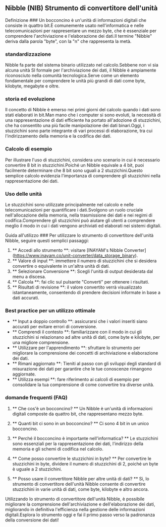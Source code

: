 ## Nibble (NIB) Strumento di convertitore dell'unità

Definizione ###
Un bocconcino è un'unità di informazioni digitali che consiste in quattro bit.È comunemente usato nell'informatica e nelle telecomunicazioni per rappresentare un mezzo byte, che è essenziale per comprendere l'archiviazione e l'elaborazione dei dati.Il termine "Nibble" deriva dalla parola "byte", con la "n" che rappresenta la metà.

### standardizzazione
Nibble fa parte del sistema binario utilizzato nel calcolo.Sebbene non vi sia alcuna unità SI formale per l'archiviazione dei dati, il Nibble è ampiamente riconosciuto nella comunità tecnologica.Serve come un elemento fondamentale per comprendere le unità più grandi di dati come byte, kilobyte, megabyte e oltre.

### storia ed evoluzione
Il concetto di Nibble è emerso nei primi giorni del calcolo quando i dati sono stati elaborati in bit.Man mano che i computer si sono evoluti, la necessità di una rappresentazione di dati efficiente ha portato all'adozione di stuzzichini, che ha consentito una più facile manipolazione dei dati binari.Oggi, i stuzzichini sono parte integrante di vari processi di elaborazione, tra cui l'indirizzamento della memoria e la codifica dei dati.

### Calcolo di esempio
Per illustrare l'uso di stuzzichini, considera uno scenario in cui è necessario convertire 8 bit in stuzzichini.Poiché un Nibble equivale a 4 bit, puoi facilmente determinare che 8 bit sono uguali a 2 stuzzichini.Questo semplice calcolo evidenzia l'importanza di comprendere gli stuzzichini nella rappresentazione dei dati.

### Uso delle unità
Le stuzzichini sono utilizzate principalmente nel calcolo e nelle telecomunicazioni per quantificare i dati.Svolgono un ruolo cruciale nell'allocazione della memoria, nella trasmissione dei dati e nei regimi di codifica.Comprendere gli stuzzichini può aiutare gli utenti a comprendere meglio il modo in cui i dati vengono archiviati ed elaborati nei sistemi digitali.

Guida all'utilizzo ###
Per utilizzare lo strumento di convertitore dell'unità Nibble, seguire questi semplici passaggi:
1. ** Accedi allo strumento **: visitare [INAYAM's Nibble Converter] (https://www.inayam.co/unit-converter/data_storage_binary).
2. ** Valore di input **: immettere il numero di stuzzichini che si desidera convertire o equivalente in un'altra unità di dati.
3. ** Selezionare Conversione **: Scegli l'unità di output desiderata dal menu a discesa.
4. ** Calcola **: fai clic sul pulsante "Converti" per ottenere i risultati.
5. ** Risultati di revisione **: il valore convertito verrà visualizzato istantaneamente, consentendo di prendere decisioni informate in base a dati accurati.

### Best practice per un utilizzo ottimale
- ** Input a doppio controllo **: assicurarsi che i valori inseriti siano accurati per evitare errori di conversione.
- ** Comprendi il contesto **: familiarizzare con il modo in cui gli stuzzichini si relazionano ad altre unità di dati, come byte e kilobyte, per una migliore comprensione.
- ** Utilizzare per l'apprendimento **: sfruttare lo strumento per migliorare la comprensione dei concetti di archiviazione e elaborazione dei dati.
- ** Rimani aggiornato **: Tieniti al passo con gli sviluppi degli standard di misurazione dei dati per garantire che le tue conoscenze rimangono aggiornate.
- ** Utilizza esempi **: fare riferimento ai calcoli di esempio per consolidare la tua comprensione di come convertire tra diverse unità.

### domande frequenti (FAQ)

1. ** Che cos'è un bocconcino? **
Un Nibble è un'unità di informazioni digitali composte da quattro bit, che rappresentano mezzo byte.

2. ** Quanti bit ci sono in un bocconcino? **
Ci sono 4 bit in un unico bocconcino.

3. ** Perché il bocconcino è importante nell'informatica? **
Le stuzzichini sono essenziali per la rappresentazione dei dati, l'indirizzo della memoria e gli schemi di codifica nel calcolo.

4. ** Come posso convertire le stuzzichini in byte? **
Per convertire le stuzzichini in byte, dividere il numero di stuzzichini di 2, poiché un byte è uguale a 2 stuzzichini.

5. ** Posso usare il convertitore Nibble per altre unità di dati? **
Sì, lo strumento di convertitore dell'unità Nibble consente di convertire stuzzichini in varie unità di dati, come byte, kilobyte e altro ancora.

Utilizzando lo strumento di convertitore dell'unità Nibble, è possibile migliorare la comprensione dell'archiviazione e dell'elaborazione dei dati, migliorando in definitiva l'efficienza nella gestione delle informazioni digitali.Esplora lo strumento oggi e fai il primo passo verso la padronanza della conversione dei dati!